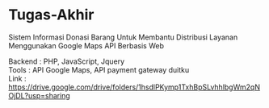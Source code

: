 # Tugas-Akhir
Sistem Informasi Donasi Barang Untuk Membantu Distribusi Layanan Menggunakan Google Maps API Berbasis Web

Backend : PHP, JavaScript, Jquery <br>
Tools : API Google Maps, API payment gateway duitku <br>
Link : https://drive.google.com/drive/folders/1hsdlPKymp1TxhBpSLvhhlbgWm2qNOjDL?usp=sharing
